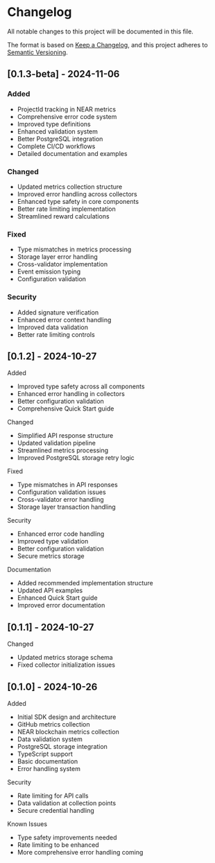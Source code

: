 # Changelog

All notable changes to this project will be documented in this file.

The format is based on [Keep a Changelog](https://keepachangelog.com/en/1.0.0/),
and this project adheres to [Semantic Versioning](https://semver.org/spec/v2.0.0.html).

## [0.1.3-beta] - 2024-11-06

### Added

- ProjectId tracking in NEAR metrics
- Comprehensive error code system
- Improved type definitions
- Enhanced validation system
- Better PostgreSQL integration
- Complete CI/CD workflows
- Detailed documentation and examples

### Changed

- Updated metrics collection structure
- Improved error handling across collectors
- Enhanced type safety in core components
- Better rate limiting implementation
- Streamlined reward calculations

### Fixed

- Type mismatches in metrics processing
- Storage layer error handling
- Cross-validator implementation
- Event emission typing
- Configuration validation

### Security

- Added signature verification
- Enhanced error context handling
- Improved data validation
- Better rate limiting controls

## [0.1.2] - 2024-10-27

Added

- Improved type safety across all components
- Enhanced error handling in collectors
- Better configuration validation
- Comprehensive Quick Start guide

Changed

- Simplified API response structure
- Updated validation pipeline
- Streamlined metrics processing
- Improved PostgreSQL storage retry logic

Fixed

- Type mismatches in API responses
- Configuration validation issues
- Cross-validator error handling
- Storage layer transaction handling

Security

- Enhanced error code handling
- Improved type validation
- Better configuration validation
- Secure metrics storage

Documentation

- Added recommended implementation structure
- Updated API examples
- Enhanced Quick Start guide
- Improved error documentation

## [0.1.1] - 2024-10-27

Changed

- Updated metrics storage schema
- Fixed collector initialization issues

## [0.1.0] - 2024-10-26

Added

- Initial SDK design and architecture
- GitHub metrics collection
- NEAR blockchain metrics collection
- Data validation system
- PostgreSQL storage integration
- TypeScript support
- Basic documentation
- Error handling system

Security

- Rate limiting for API calls
- Data validation at collection points
- Secure credential handling

Known Issues

- Type safety improvements needed
- Rate limiting to be enhanced
- More comprehensive error handling coming
